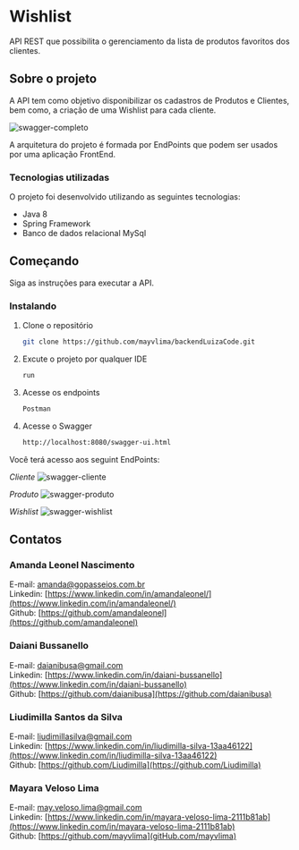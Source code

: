 # Wishlist

  API REST que possibilita o gerenciamento da lista de produtos favoritos dos clientes. 
    
## Sobre o projeto
  
  A API tem como objetivo disponibilizar os cadastros de Produtos e Clientes, bem como, a criação de uma Wishlist para cada cliente.  

![swagger-completo](https://github.com/mayvlima/backendLuizaCode/blob/master/images/swagger-completo.png)
                   
A arquitetura do projeto é formada por EndPoints que podem ser usados por uma aplicação FrontEnd.
                    
### Tecnologias utilizadas

O projeto foi desenvolvido utilizando as seguintes tecnologias:
* Java 8
* Spring Framework
* Banco de dados relacional MySql

## Começando

Siga as instruções para executar a API.

### Instalando

1. Clone o repositório
   ```sh
   git clone https://github.com/mayvlima/backendLuizaCode.git
   ```
2. Excute o projeto por qualquer IDE
   ```sh
   run
   ```
3. Acesse os endpoints 
   ```sh
   Postman
   ```
4. Acesse o Swagger
   ```sh
   http://localhost:8080/swagger-ui.html
   
 Você terá acesso aos seguint EndPoints:
 
 _Cliente_
 ![swagger-cliente](https://github.com/mayvlima/backendLuizaCode/blob/master/images/swagger-cliente.png)
                    
 _Produto_
 ![swagger-produto](https://github.com/mayvlima/backendLuizaCode/blob/master/images/swagger-produto.png)
                    
 _Wishlist_
 ![swagger-wishlist](https://github.com/mayvlima/backendLuizaCode/blob/master/images/swagger-wishlist.png)
                     
 ## Contatos
          
  ### Amanda Leonel Nascimento
  E-mail: [amanda@gopasseios.com.br](amanda@gopasseios.com.br)<br>
  Linkedin: [https://www.linkedin.com/in/amandaleonel/](https://www.linkedin.com/in/amandaleonel/)<br>
  Github: [https://github.com/amandaleonel](https://github.com/amandaleonel)<br>
 
  ### Daiani Bussanello
  E-mail: [daianibusa@gmail.com](daianibusa@gmail.com)<br>
  Linkedin: [https://www.linkedin.com/in/daiani-bussanello](https://www.linkedin.com/in/daiani-bussanello)<br>
  Github: [https://github.com/daianibusa](https://github.com/daianibusa)<br>
  
  ### Liudimilla Santos da Silva
  E-mail: [liudimillasilva@gmail.com](liudimillasilva@gmail.com)<br>
  Linkedin: [https://www.linkedin.com/in/liudimilla-silva-13aa46122](https://www.linkedin.com/in/liudimilla-silva-13aa46122)<br>
  Github: [https://github.com/Liudimilla](https://github.com/Liudimilla)<br>
           
  ### Mayara Veloso Lima
  E-mail: [may.veloso.lima@gmail.com](may.veloso.lima@gmail.com)<br>
  Linkedin: [https://www.linkedin.com/in/mayara-veloso-lima-2111b81ab](https://www.linkedin.com/in/mayara-veloso-lima-2111b81ab)<br>
  Github: [https://github.com/mayvlima](gitHub.com/mayvlima)<br>
  
